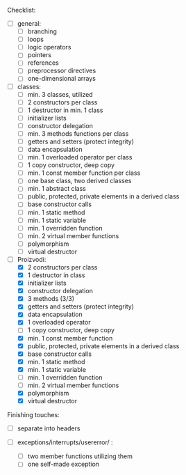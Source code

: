 Checklist:

- [ ] general:
    - [ ] branching
    - [ ] loops
    - [ ] logic operators
    - [ ] pointers
    - [ ] references
    - [ ] preprocessor directives
    - [ ] one-dimensional arrays

- [ ] classes:
    - [ ] min. 3 classes, utilized
    - [ ] 2 constructors per class
    - [ ] 1 destructor in min. 1 class
    - [ ] initializer lists
    - [ ] constructor delegation
    - [ ] min. 3 methods functions per class
    - [ ] getters and setters (protect integrity)
    - [ ] data encapsulation
    - [ ] min. 1 overloaded operator per class
    - [ ] 1 copy constructor, deep copy
    - [ ] min. 1 const member function per class
    - [ ] one base class, two derived classes
    - [ ] min. 1 abstract class
    - [ ] public, protected, private elements in a derived class
    - [ ] base constructor calls
    - [ ] min. 1 static method
    - [ ] min. 1 static variable
    - [ ] min. 1 overridden function
    - [ ] min. 2 virtual member functions
    - [ ] polymorphism
    - [ ] virtual destructor

- [ ] Proizvodi:
    - [X] 2 constructors per class
    - [X] 1 destructor in class
    - [X] initializer lists
    - [X] constructor delegation
    - [X] 3 methods (3/3)
    - [X] getters and setters (protect integrity)
    - [X] data encapsulation
    - [X] 1 overloaded operator
    - [ ] 1 copy constructor, deep copy
    - [X] min. 1 const member function
    - [X] public, protected, private elements in a derived class
    - [X] base constructor calls
    - [X] min. 1 static method
    - [X] min. 1 static variable
    - [ ] min. 1 overridden function
    - [ ] min. 2 virtual member functions
    - [X] polymorphism
    - [X] virtual destructor

Finishing touches:
- [ ] separate into headers

- [ ] exceptions/interrupts/usererror/ :
    - [ ] two member functions utilizing them
    - [ ] one self-made exception